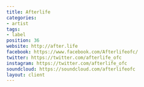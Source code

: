 ```yaml
---
title: Afterlife
categories:
- artist
tags:
- label
position: 36
website: http://after.life
facebook: https://www.facebook.com/Afterlifeofc/
twitter: https://twitter.com/afterlife_ofc
instagram: https://twitter.com/afterlife_ofc
soundcloud: https://soundcloud.com/afterlifeofc
layout: client
---
```


